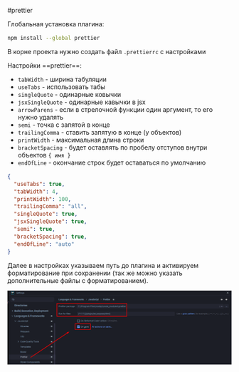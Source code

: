 #prettier

Глобальная установка плагина:

```bash
npm install --global prettier
```

В корне проекта нужно создать файл `.prettierrc` с настройками

Настройки ==prettier==:

- `tabWidth` - ширина табуляции
- `useTabs` - использовать табы
- `singleQuote` - одинарные ковычки  
- `jsxSingleQuote` - одинарные кавычки в jsx
- `arrowParens` - если в стрелочной функции один аргумент, то его нужно удалять
- `semi` - точка с запятой в конце
- `trailingComma` - ставить запятую в конце (у объектов)
- `printWidth` - максимальная длина строки
- `bracketSpacing` - будет оставлять по пробелу отступов внутри объектов `{ имя }`
- `endOfLine` - окончание строк будет оставаться по умолчанию

```JSON
{  
  "useTabs": true,  
  "tabWidth": 4,  
  "printWidth": 100,  
  "trailingComma": "all",  
  "singleQuote": true,  
  "jsxSingleQuote": true,  
  "semi": true,  
  "bracketSpacing": true,  
  "endOfLine": "auto"  
}
```

Далее в настройках указываем путь до плагина и активируем форматирование при сохранении (так же можно указать дополнительные файлы с форматированием).

![](_png/Pasted%20image%2020221029110516.png)